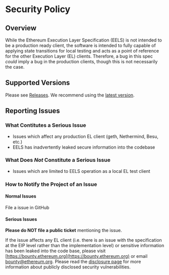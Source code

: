 # Security Policy

## Overview

While the Ethereum Execution Layer Specification (EELS) is not intended to be a
production ready client, the software is intended to fully capable of applying
state transitions for local testing and acts as a point of reference for the
other Execution Layer (EL) clients. Therefore, a bug in this spec _could_ imply
a bug in the production clients, though this is not necessarily the case.

## Supported Versions

Please see [Releases](https://github.com/ethereum/execution-specs/releases). We
recommend using the [latest version](https://github.com/ethereum/execution-specs/releases/latest).

## Reporting Issues

### What Contitutes a Serious Issue

- Issues which affect any production EL client (geth, Nethermind, Besu, etc.)
- EELS has inadvertently leaked secure information into the codebase

### What Does _Not_ Constitute a Serious Issue

- Issues which are limited to EELS operation as a local EL test client

### How to Notify the Project of an Issue

#### Normal Issues

File a issue in GitHub

#### Serious Issues

**Please do NOT file a public ticket** mentioning the issue.

If the issue affects any EL client (i.e. there is an issue with the
specification at the EIP level rather than the implementation level) or
sensitive information has been leaked into the code base, please visit
[https://bounty.ethereum.org](https://bounty.ethereum.org) or email
bounty@ethereum.org. Please read the [disclosure
page](https://github.com/ethereum/go-ethereum/security/advisories?state=published)
for more information about publicly disclosed security vulnerabilities.
